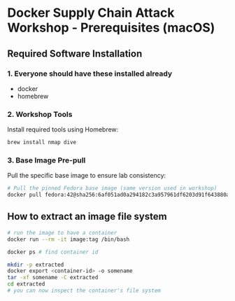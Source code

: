 # Docker Supply Chain Attack Workshop - Prerequisites (macOS)

## Required Software Installation

### 1. Everyone should have these installed already
- docker
- homebrew

### 2. Workshop Tools
Install required tools using Homebrew:
```bash
brew install nmap dive
```

### 3. Base Image Pre-pull
Pull the specific base image to ensure lab consistency:
```bash
# Pull the pinned Fedora base image (same version used in workshop)
docker pull fedora:42@sha256:6af051ad0a294182c3a957961df6203d91f643880aa41c2ffe3d1302e7505890
```

## How to extract an image file system

```bash
# run the image to have a container
docker run --rm -it image:tag /bin/bash

docker ps # find container id

mkdir -p extracted
docker export <container-id> -o somename
tar -xf somename -C extracted
cd extracted
# you can now inspect the container's file system
```
